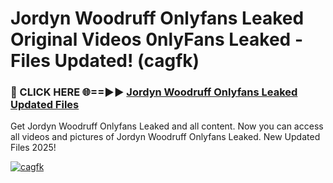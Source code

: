 # Jordyn Woodruff Onlyfans Leaked Original Videos 0nlyFans Leaked - Files Updated! (cagfk)

<h3>🔴 CLICK HERE 🌐==►► <a href="https://tinyurl.com/3hn5wdd3" rel="nofollow">Jordyn Woodruff Onlyfans Leaked Updated Files</a></h3>

Get Jordyn Woodruff Onlyfans Leaked and all content. Now you can access all videos and pictures of Jordyn Woodruff Onlyfans Leaked. New Updated Files 2025!

[![cagfk](https://i.imgur.com/4HnBqBT.gif)](https://tinyurl.com/3hn5wdd3)
